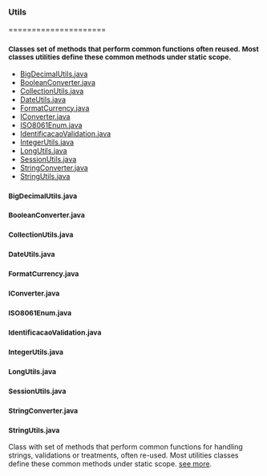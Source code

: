 ### Utils
=====================
### <sub>Classes set of methods that perform common functions often reused. Most classes utilities define these common methods under static scope.</sub>

- [BigDecimalUtils.java](#bigDecimalUtils.java)
- [BooleanConverter.java](#booleanConverter.java)
- [CollectionUtils.java](#collectionUtils.java)
- [DateUtils.java](#dateUtils.java)
- [FormatCurrency.java](#formatCurrency.java)
- [IConverter.java](#iConverter.java)
- [ISO8061Enum.java](#iSO8061Enum.java)
- [IdentificacaoValidation.java](#identificacaoValidation.java)
- [IntegerUtils.java](#integerUtils.java)
- [LongUtils.java](#longUtils.java)
- [SessionUtils.java](#sessionUtils.java)
- [StringConverter.java](#stringConverter.java)
- [StringUtils.java](#stringUtils.java)


### <sub>BigDecimalUtils.java</sub>
### <sub>BooleanConverter.java</sub>
### <sub>CollectionUtils.java</sub>
### <sub>DateUtils.java</sub>
### <sub>FormatCurrency.java</sub>
### <sub>IConverter.java</sub>
### <sub>ISO8061Enum.java</sub>
### <sub>IdentificacaoValidation.java</sub>
### <sub>IntegerUtils.java</sub>
### <sub>LongUtils.java</sub>
### <sub>SessionUtils.java</sub>
### <sub>StringConverter.java</sub>
### <sub>StringUtils.java</sub>
Class with set of methods that perform common functions for handling strings, validations or treatments, often re-used. Most utilities classes define these common methods under static scope. [see more](https://github.com/albertocerqueira/java-utils/blob/master/src/main/java/com/java/utils/StringUtils.java "see more").